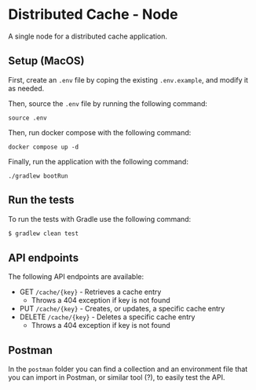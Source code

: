 # Distributed Cache - Node

A single node for a distributed cache application.

## Setup (MacOS)

First, create an `.env` file by coping the existing `.env.example`, and modify it as needed.

Then, source the `.env` file by running the following command:

```
source .env
```

Then, run docker compose with the following command:

```
docker compose up -d
```

Finally, run the application with the following command:

```
./gradlew bootRun
```

## Run the tests
To run the tests with Gradle use the following command:

```sh
$ gradlew clean test
```

## API endpoints

The following API endpoints are available:

- GET `/cache/{key}` - Retrieves a cache entry
  - Throws a 404 exception if key is not found
- PUT `/cache/{key}` - Creates, or updates, a specific cache entry
- DELETE `/cache/{key}` - Deletes a specific cache entry
  - Throws a 404 exception if key is not found

## Postman

In the `postman` folder you can find a collection and an environment file that you can import in Postman, or similar tool (?), to easily test the API.
